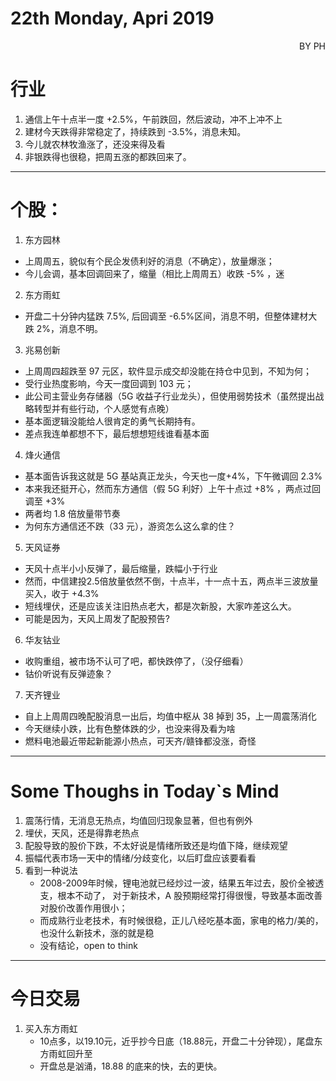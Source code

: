 # 22th Monday, Apri 2019 
<p align = 'right'>BY PH </p>

# 行业
1. 通信上午十点半一度 +2.5%，午前跌回，然后波动，冲不上冲不上
2. 建材今天跌得非常稳定了，持续跌到 -3.5%，消息未知。
3. 今儿就农林牧渔涨了，还没来得及看
4. 非银跌得也很稳，把周五涨的都跌回来了。
***

# 个股：
1. 东方园林 
+ 上周周五，貌似有个民企发债利好的消息（不确定），放量爆涨；
+ 今儿会调，基本回调回来了，缩量（相比上周周五）收跌 -5% ，迷

2. 东方雨虹
+ 开盘二十分钟内猛跌 7.5%, 后回调至 -6.5%区间，消息不明，但整体建材大跌 2%，消息不明。

3. 兆易创新
+ 上周周四超跌至 97 元区，软件显示成交却没能在持仓中见到，不知为何；
+ 受行业热度影响，今天一度回调到 103 元；
+ 此公司主营业务存储器（5G 收益子行业龙头），但使用弱势技术（虽然提出战略转型并有些行动，个人感觉有点晚）
+ 基本面逻辑没能给人很肯定的勇气长期持有。
+ 差点我连单都想不下，最后想想短线谁看基本面

4. 烽火通信
+ 基本面告诉我这就是 5G 基站真正龙头，今天也一度+4%，下午微调回 2.3%
+ 本来我还挺开心，然而东方通信（假 5G 利好）上午十点过 +8% ，两点过回调至 +3% 
+ 两者均 1.8 倍放量带节奏
+ 为何东方通信还不跌（33 元），游资怎么这么拿的住？

5. 天风证券
+ 天风十点半小小反弹了，最后缩量，跌幅小于行业
+ 然而，中信建投2.5倍放量依然不倒，十点半，十一点十五，两点半三波放量买入，收于 +4.3%
+ 短线埋伏，还是应该关注旧热点老大，都是次新股，大家咋差这么大。
+ 可能是因为，天风上周发了配股预告?

6. 华友钴业
+ 收购重组，被市场不认可了吧，都快跌停了，（没仔细看）
+ 钴价听说有反弹迹象？

7. 天齐锂业
+ 自上上周周四晚配股消息一出后，均值中枢从 38 掉到 35，上一周震荡消化
+ 今天继续小跌，比有色整体跌的少，也没来得及看为啥
+ 燃料电池最近带起新能源小热点，可天齐/赣锋都没涨，奇怪

***
# Some Thoughs in Today\`s Mind
1. 震荡行情，无消息无热点，均值回归现象显著，但也有例外
2. 埋伏，天风，还是得靠老热点
3. 配股导致的股价下跌，不太好说是情绪所致还是均值下降，继续观望
4. 振幅代表市场一天中的情绪/分歧变化，以后盯盘应该要看看
5. 看到一种说法
    + 2008-2009年时候，锂电池就已经炒过一波，结果五年过去，股价全被透支，根本不动了，
对于新技术，A 股预期经常打得很慢，导致基本面改善对股价改善作用很小；
    + 而成熟行业老技术，有时候很稳，正儿八经吃基本面，家电的格力/美的，也没什么新技术，涨的就是稳
    + 没有结论，open to think
    
***
# 今日交易
1. 买入东方雨虹
    + 10点多，以19.10元，近乎抄今日底（18.88元，开盘二十分钟现），尾盘东方雨虹回升至
    + 开盘总是汹涌，18.88 的底来的快，去的更快。
